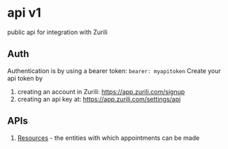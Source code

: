 # api v1
public api for integration with Zurili

## Auth
Authentication is by using a bearer token:
`bearer: myapitoken`
Create your api token by
1. creating an account in Zurili: https://app.zurili.com/signup
1. creating an api key at: https://app.zurili.com/settings/api

## APIs
1. [Resources](resources.md) - the entities with which appointments can be made
